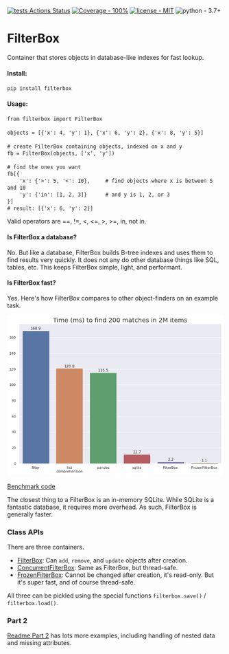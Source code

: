 [![tests Actions Status](https://github.com/manimino/filterbox/workflows/tests/badge.svg)](https://github.com/manimino/filterbox/actions)
[![Coverage - 100%](https://img.shields.io/static/v1?label=Coverage&message=100%&color=2ea44f)](test/cov.txt)
[![license - MIT](https://img.shields.io/static/v1?label=license&message=MIT&color=2ea44f)](/LICENSE)
![python - 3.7+](https://img.shields.io/static/v1?label=python&message=3.7%2B&color=2ea44f)

# FilterBox

Container that stores objects in database-like indexes for fast lookup.

#### Install: 

```
pip install filterbox
```

#### Usage:
```
from filterbox import FilterBox

objects = [{'x': 4, 'y': 1}, {'x': 6, 'y': 2}, {'x': 8, 'y': 5}]

# create FilterBox containing objects, indexed on x and y
fb = FilterBox(objects, ['x', 'y'])  

# find the ones you want
fb[{
    'x': {'>': 5, '<': 10},     # find objects where x is between 5 and 10
    'y': {'in': [1, 2, 3]}      # and y is 1, 2, or 3
}]
# result: [{'x': 6, 'y': 2}]
```

Valid operators are ==, !=, <, <=, >, >=, in, not in. 

#### Is FilterBox a database?

No. But like a database, FilterBox builds B-tree indexes and uses them to find results very quickly. It does
not any do other database things like SQL, tables, etc. This keeps FilterBox simple, light, and performant.

#### Is FilterBox fast?

Yes. Here's how FilterBox compares to other object-finders on an example task.

![Example benchmark](docs/perf_bench.png)

[Benchmark code](examples/perf_demo.ipynb)

The closest thing to a FilterBox is an in-memory SQLite. While SQLite is a fantastic database, it requires
more overhead. As such, FilterBox is generally faster.

### Class APIs

There are three containers.
 - [FilterBox](https://filterbox.readthedocs.io/en/latest/filterbox.mutable.html#filterbox.mutable.main.FilterBox): 
Can `add`, `remove`, and `update` objects after creation.
 - [ConcurrentFilterBox](https://filterbox.readthedocs.io/en/latest/filterbox.concurrent.html#filterbox.concurrent.main.ConcurrentFilterBox): 
Same as FilterBox, but thread-safe.
 - [FrozenFilterBox](https://filterbox.readthedocs.io/en/latest/filterbox.frozen.html#filterbox.frozen.main.FrozenFilterBox):
Cannot be changed after creation, it's read-only. But it's super fast, and of course thread-safe.

All three can be pickled using the special functions `filterbox.save()` / `filterbox.load()`. 

### Part 2

[Readme Part 2](/README_part_2.md) has lots more examples, including handling of nested data and missing attributes.
